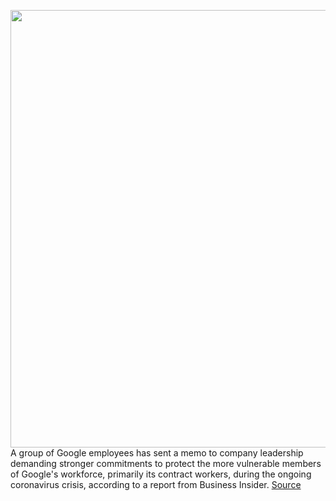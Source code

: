 <img src='https://cdn.vox-cdn.com/thumbor/roB-o6oKYX_g1Dpt4KxwNFXndSE=/0x0:2040x1360/1200x800/filters:focal(857x517:1183x843)/cdn.vox-cdn.com/uploads/chorus_image/image/66516165/acastro_180508_1777_google_IO_0002.0.jpg' width='700px' /><br/>
A group of Google employees has sent a memo to company leadership demanding stronger commitments to protect the more vulnerable members of Google's workforce, primarily its contract workers, during the ongoing coronavirus crisis, according to a report from Business Insider.
<a href='https://www.theverge.com/2020/3/17/21184495/google-employees-memo-contract-workers-coronavirus-covid-19'> Source <a/>
